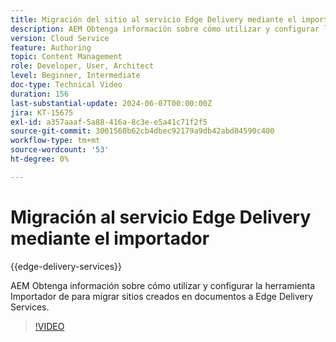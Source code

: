 ```yaml
---
title: Migración del sitio al servicio Edge Delivery mediante el importador
description: AEM Obtenga información sobre cómo utilizar y configurar la herramienta Importador de para migrar sitios a Edge Delivery Services.
version: Cloud Service
feature: Authoring
topic: Content Management
role: Developer, User, Architect
level: Beginner, Intermediate
doc-type: Technical Video
duration: 156
last-substantial-update: 2024-06-07T00:00:00Z
jira: KT-15675
exl-id: a357aaaf-5a88-416a-8c3e-e5a41c71f2f5
source-git-commit: 3001560b62cb4dbec92179a9db42abd84590c400
workflow-type: tm+mt
source-wordcount: '53'
ht-degree: 0%

---
```


# Migración al servicio Edge Delivery mediante el importador

{{edge-delivery-services}}

AEM Obtenga información sobre cómo utilizar y configurar la herramienta Importador de para migrar sitios creados en documentos a Edge Delivery Services.

>[!VIDEO](https://video.tv.adobe.com/v/3429595/?learn=on)
